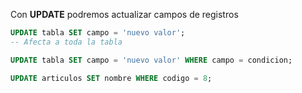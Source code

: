 Con **UPDATE** podremos actualizar campos de registros

```sql
UPDATE tabla SET campo = 'nuevo valor';
-- Afecta a toda la tabla
```

```sql
UPDATE tabla SET campo = 'nuevo valor' WHERE campo = condicion;
```

```sql
UPDATE articulos SET nombre WHERE codigo = 8;
```

